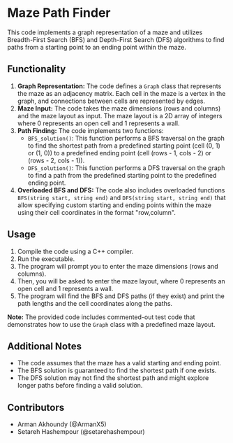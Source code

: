 # Maze Path Finder

This code implements a graph representation of a maze and utilizes Breadth-First Search (BFS) and Depth-First Search (DFS) algorithms to find paths from a starting point to an ending point within the maze.

## Functionality

1. **Graph Representation:** The code defines a `Graph` class that represents the maze as an adjacency matrix. Each cell in the maze is a vertex in the graph, and connections between cells are represented by edges.
2. **Maze Input:** The code takes the maze dimensions (rows and columns) and the maze layout as input. The maze layout is a 2D array of integers where 0 represents an open cell and 1 represents a wall.
3. **Path Finding:** The code implements two functions:
    * `BFS_solution()`: This function performs a BFS traversal on the graph to find the shortest path from a predefined starting point (cell (0, 1) or (1, 0)) to a predefined ending point (cell (rows - 1, cols - 2) or (rows - 2, cols - 1)).
    * `DFS_solution()`: This function performs a DFS traversal on the graph to find a path from the predefined starting point to the predefined ending point.
4. **Overloaded BFS and DFS:** The code also includes overloaded functions `BFS(string start, string end)` and `DFS(string start, string end)` that allow specifying custom starting and ending points within the maze using their cell coordinates in the format "row,column".

## Usage

1. Compile the code using a C++ compiler.
2. Run the executable.
3. The program will prompt you to enter the maze dimensions (rows and columns).
4. Then, you will be asked to enter the maze layout, where 0 represents an open cell and 1 represents a wall.
5. The program will find the BFS and DFS paths (if they exist) and print the path lengths and the cell coordinates along the paths.

**Note:** The provided code includes commented-out test code that demonstrates how to use the `Graph` class with a predefined maze layout.

## Additional Notes

* The code assumes that the maze has a valid starting and ending point.
* The BFS solution is guaranteed to find the shortest path if one exists.
* The DFS solution may not find the shortest path and might explore longer paths before finding a valid solution.

## Contributors

* Arman Akhoundy (@ArmanX5)
* Setareh Hashempour (@setarehashempour)
